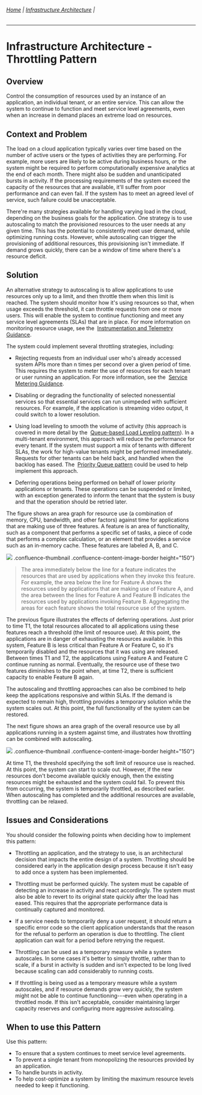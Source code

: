 ###### [Home](https://github.com/RyKaj/Documentation/blob/master/README.md) | [Infrastructure Architecture](https://github.com/RyKaj/Documentation/tree/master/InfrastructureArchitecture/README.md) |
------------

Infrastructure Architecture - Throttling Pattern
==============================================
 
Overview
--------

Control the consumption of resources used by an instance of an
application, an individual tenant, or an entire service. This can allow
the system to continue to function and meet service level agreements,
even when an increase in demand places an extreme load on resources.

Context and Problem
-------------------

The load on a cloud application typically varies over time based on the
number of active users or the types of activities they are performing.
For example, more users are likely to be active during business hours,
or the system might be required to perform computationally expensive
analytics at the end of each month. There might also be sudden and
unanticipated bursts in activity. If the processing requirements of the
system exceed the capacity of the resources that are available, it\'ll
suffer from poor performance and can even fail. If the system has to
meet an agreed level of service, such failure could be unacceptable.

There\'re many strategies available for handling varying load in the
cloud, depending on the business goals for the application. One strategy
is to use autoscaling to match the provisioned resources to the user
needs at any given time. This has the potential to consistently meet
user demand, while optimizing running costs. However, while autoscaling
can trigger the provisioning of additional resources, this provisioning
isn\'t immediate. If demand grows quickly, there can be a window of time
where there\'s a resource deficit.

Solution
--------

An alternative strategy to autoscaling is to allow applications to use
resources only up to a limit, and then throttle them when this limit is
reached. The system should monitor how it\'s using resources so that,
when usage exceeds the threshold, it can throttle requests from one or
more users. This will enable the system to continue functioning and meet
any service level agreements (SLAs) that are in place. For more
information on monitoring resource usage, see the  [Instrumentation and
Telemetry
Guidance](https://msdn.microsoft.com/library/dn589775.aspx).

The system could implement several throttling strategies, including:

-   Rejecting requests from an individual user who\'s already accessed
    system APIs more than n times per second over a given period of
    time. This requires the system to meter the use of resources for
    each tenant or user running an application. For more information,
    see the  [Service Metering
    Guidance](https://msdn.microsoft.com/library/dn589796.aspx).

-   Disabling or degrading the functionality of selected nonessential
    services so that essential services can run unimpeded with
    sufficient resources. For example, if the application is streaming
    video output, it could switch to a lower resolution.

-   Using load leveling to smooth the volume of activity (this approach
    is covered in more detail by the  [Queue-based Load Leveling
    pattern](https://docs.microsoft.com/en-us/azure/architecture/patterns/queue-based-load-leveling)).
    In a multi-tenant environment, this approach will reduce the
    performance for every tenant. If the system must support a mix of
    tenants with different SLAs, the work for high-value tenants might
    be performed immediately. Requests for other tenants can be held
    back, and handled when the backlog has eased. The  [Priority Queue
    pattern](https://docs.microsoft.com/en-us/azure/architecture/patterns/priority-queue) could
    be used to help implement this approach.

-   Deferring operations being performed on behalf of lower priority
    applications or tenants. These operations can be suspended or
    limited, with an exception generated to inform the tenant that the
    system is busy and that the operation should be retried later.

The figure shows an area graph for resource use (a combination of
memory, CPU, bandwidth, and other factors) against time for applications
that are making use of three features. A feature is an area of
functionality, such as a component that performs a specific set of
tasks, a piece of code that performs a complex calculation, or an
element that provides a service such as an in-memory cache. These
features are labeled A, B, and C.

![](attachments/463533412/463533410.png)
.confluence-thumbnail .confluence-content-image-border height="150"}

> The area immediately below the line for a feature indicates the
> resources that are used by applications when they invoke this feature.
> For example, the area below the line for Feature A shows the resources
> used by applications that are making use of Feature A, and the area
> between the lines for Feature A and Feature B indicates the resources
> used by applications invoking Feature B. Aggregating the areas for
> each feature shows the total resource use of the system.

The previous figure illustrates the effects of deferring operations.
Just prior to time T1, the total resources allocated to all applications
using these features reach a threshold (the limit of resource use). At
this point, the applications are in danger of exhausting the resources
available. In this system, Feature B is less critical than Feature A or
Feature C, so it\'s temporarily disabled and the resources that it was
using are released. Between times T1 and T2, the applications using
Feature A and Feature C continue running as normal. Eventually, the
resource use of these two features diminishes to the point when, at time
T2, there is sufficient capacity to enable Feature B again.

The autoscaling and throttling approaches can also be combined to help
keep the applications responsive and within SLAs. If the demand is
expected to remain high, throttling provides a temporary solution while
the system scales out. At this point, the full functionality of the
system can be restored.

The next figure shows an area graph of the overall resource use by all
applications running in a system against time, and illustrates how
throttling can be combined with autoscaling.

![](attachments/463533412/463533411.png)
.confluence-thumbnail .confluence-content-image-border height="150"}

At time T1, the threshold specifying the soft limit of resource use is
reached. At this point, the system can start to scale out. However, if
the new resources don\'t become available quickly enough, then the
existing resources might be exhausted and the system could fail. To
prevent this from occurring, the system is temporarily throttled, as
described earlier. When autoscaling has completed and the additional
resources are available, throttling can be relaxed.

Issues and Considerations
-------------------------

You should consider the following points when deciding how to implement
this pattern:

-   Throttling an application, and the strategy to use, is an
    architectural decision that impacts the entire design of a system.
    Throttling should be considered early in the application design
    process because it isn\'t easy to add once a system has been
    implemented.

-   Throttling must be performed quickly. The system must be capable of
    detecting an increase in activity and react accordingly. The system
    must also be able to revert to its original state quickly after the
    load has eased. This requires that the appropriate performance data
    is continually captured and monitored.

-   If a service needs to temporarily deny a user request, it should
    return a specific error code so the client application understands
    that the reason for the refusal to perform an operation is due to
    throttling. The client application can wait for a period before
    retrying the request.

-   Throttling can be used as a temporary measure while a system
    autoscales. In some cases it\'s better to simply throttle, rather
    than to scale, if a burst in activity is sudden and isn\'t expected
    to be long lived because scaling can add considerably to running
    costs.

-   If throttling is being used as a temporary measure while a system
    autoscales, and if resource demands grow very quickly, the system
    might not be able to continue functioning---even when operating in a
    throttled mode. If this isn\'t acceptable, consider maintaining
    larger capacity reserves and configuring more aggressive
    autoscaling.

When to use this Pattern
------------------------

Use this pattern:

-   To ensure that a system continues to meet service level agreements.
-   To prevent a single tenant from monopolizing the resources provided
    by an application.
-   To handle bursts in activity.
-   To help cost-optimize a system by limiting the maximum resource
    levels needed to keep it functioning.



 




